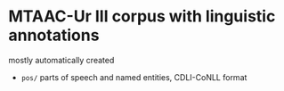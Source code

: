 # MTAAC-Ur III corpus with linguistic annotations

mostly automatically created

- `pos/` parts of speech and named entities, CDLI-CoNLL format